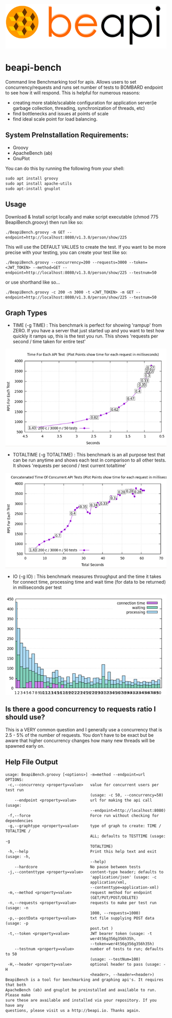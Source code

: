 ![alt text](https://github.com/orubel/logos/blob/master/beapi_logo_large.png)

# beapi-bench

Command line Benchmarking tool for apis. Allows users to set concurrency/requests and runs set number of tests to BOMBARD endpoint to see how it will respond. This is helpful for numerous reasons:

- creating more stable/scalable configuration for application server(ie garbage collection, threading, synchronization of threads, etc)
- find bottlenecks and issues at points of scale
- find ideal scale point for load balancing.

## System PreInstallation Requirements: 
- Groovy
- ApacheBench (ab)
- GnuPlot

You can do this by running the following from your shell:
~~~~
sudo apt install groovy
sudo apt install apache-utils
sudo apt-install gnuplot
~~~~

## Usage 
Download & Install script locally and make script executable (chmod 775 BeapiBench.groovy) then run like so:
~~~~
./BeapiBench.groovy -m GET --endpoint=http://localhost:8080/v1.3.0/person/show/225
~~~~
This will use the DEFAULT VALUES to create the test. If you want to be more precise with your testing, you can create your test like so:
~~~~
./BeapiBench.groovy --concurrency=200 --requests=3000 --token=<JWT_TOKEN> --method=GET --endpoint=http://localhost:8080/v1.3.0/person/show/225 --testnum=50
~~~~
or use shorthand like so...
~~~~
./BeapiBench.groovy -c 200 -n 3000 -t <JWT_TOKEN> -m GET --endpoint=http://localhost:8080/v1.3.0/person/show/225 --testnum=50
~~~~

## Graph Types 
- TIME (-g TIME) : This benchmark is perfect for showing 'rampup' from ZERO. If you have a server that just started up and you want to test how quickly it ramps up, this is the test you run. This shows 'requests per second / time taken for entire test'

![alt text](https://github.com/orubel/logos/blob/master/bench_time.png)

- TOTALTIME (-g TOTALTIME) : This benchmark is an all purpose test that can be run anytime and shows each test in comparison to all other tests. It shows 'requests per second / test current totaltime'

![alt text](https://github.com/orubel/logos/blob/master/bench_alltime.png)

- IO (-g IO) : This benchmark measures throughput and the time it takes for connect time, processing time and wait time (for data to be returned) in milliseconds per test

![alt text](https://github.com/orubel/logos/blob/master/IO.png)

## Is there a good concurrency to requests ratio I should use?
This is a VERY common question and I generally use a concurrency that is 2.5 - 5% of the number of requests. You don't have to be exact but be aware that higher concurrency changes how many new threads will be spawned early on.

## Help File Output 
~~~~
usage: BeapiBench.groovy [<options>] -m=method --endpoint=url
OPTIONS:
 -c,--concurrency <property=value>   value for concurrent users per test run
                                     (usage: -c 50, --concurrency=50)
    --endpoint <property=value>      url for making the api call (usage:
                                     --endpoint=http://localhost:8080)
 -f,--force                          Force run without checking for dependencies
 -g,--graphtype <property=value>     type of graph to create: TIME / TOTALTIME /
                                     ALL; defaults to TESTTIME (usage: -g
                                     TOTALTIME)
 -h,--help                           Print this help text and exit (usage: -h,
                                     --help)
    --hardcore                       No pause between tests
 -j,--contenttype <property=value>   content-type header; defaults to
                                     'application/json' (usage: -c
                                     application/xml,
                                     --contenttype=application-xml)
 -m,--method <property=value>        request method for endpoint
                                     (GET/PUT/POST/DELETE)
 -n,--requests <property=value>      requests to make per test run (usage: -n
                                     1000, --requests=1000)
 -p,--postData <property=value>      txt file supplying POST data (usage: -p
                                     post.txt )
 -t,--token <property=value>         JWT bearer token (usage: -t
                                     wer4t56g356g356h35h,
                                     --token=wer4t56g356g356h35h)
    --testnum <property=value>       number of tests to run; defaults to 50
                                     (usage: --testNum=100)
 -H,--header <property=value>        optional header to pass (usage: -H
                                     <header>, --header=<header>)
BeapiBench is a tool for benchmarking and graphing api's. It requires that both
ApacheBench (ab) and gnuplot be preinstalled and available to run. Please make
sure these are available and installed via your repository. If you have any
questions, please visit us a http://beapi.io. Thanks again.
~~~~

